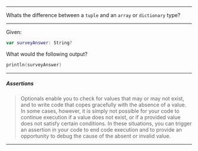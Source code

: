 -----

Whats the difference between a `tuple` and an `array` or `dictionary` type?

-----

Given:
```swift
var surveyAnswer: String?
```

What would the following output?
```swift
println(surveyAnswer) 
```
-----

##### Assertions

>Optionals enable you to check for values that may or may not exist, and to write code that copes gracefully with the absence of a value. In some cases, however, it is simply not possible for your code to continue execution if a value does not exist, or if a provided value does not satisfy certain conditions. In these situations, you can trigger an assertion in your code to end code execution and to provide an opportunity to debug the cause of the absent or invalid value.

-----
